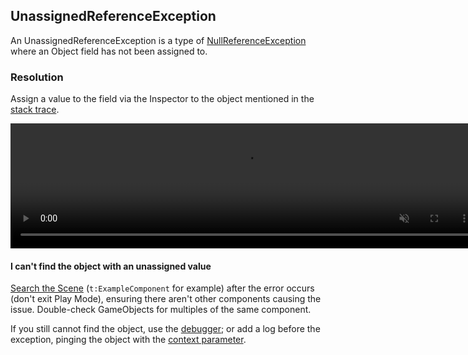 ## UnassignedReferenceException

An UnassignedReferenceException is a type of [NullReferenceException](NullReferenceException.md) where an Object field has not been assigned to.

### Resolution
Assign a value to the field via the Inspector to the object mentioned in the [stack trace](../Stack%20Traces.md).

<video width="750" height="200" autoplay loop muted controls><source type="video/webm" src="https://unity.huh.how/Video/inspector-references.webm"></video>

#### I can't find the object with an unassigned value
[Search the Scene](../Scene%20View/Searching.md) (`t:ExampleComponent` for example) after the error occurs (don't exit Play Mode), ensuring there aren't other components causing the issue. Double-check GameObjects for multiples of the same component.  

If you still cannot find the object, use the [debugger](../Debugging/Debugger.md); or add a log before the exception, pinging the object with the [context parameter](../Debugging/Logging/How-to.md).
